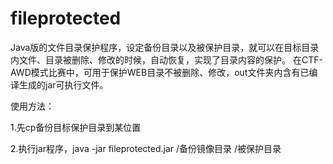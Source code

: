 # fileprotected
Java版的文件目录保护程序，设定备份目录以及被保护目录，就可以在目标目录内文件、目录被删除、修改的时候，自动恢复，实现了目录内容的保护。
在CTF-AWD模式比赛中，可用于保护WEB目录不被删除、修改，out文件夹内含有已编译生成的jar可执行文件。

使用方法：

1.先cp备份目标保护目录到某位置

2.执行jar程序，java -jar fileprotected.jar /备份镜像目录 /被保护目录
